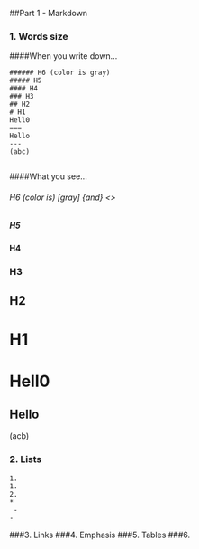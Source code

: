##Part 1 - Markdown
  
### 1. Words size
 
 ####When you write down...
```
###### H6 (color is gray)
##### H5
#### H4
### H3
## H2
# H1
Hell0
===
Hello
---
(abc)


```
 ####What you see...
###### H6 (color is) [gray] {and} <>
##### H5
#### H4
### H3
## H2
# H1  
Hell0
===
Hello
---
(acb)


### 2. Lists
```
1.
1.
2.
* 
 -
-

```
###3. Links
###4. Emphasis
###5. Tables
###6. 